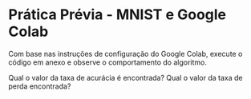 # Prática Prévia - MNIST e Google Colab
Com base nas instruções de configuração do Google Colab, execute o código em anexo e observe o comportamento do algoritmo. 

Qual o valor da taxa de acurácia é encontrada?
Qual o valor da taxa de perda encontrada?
